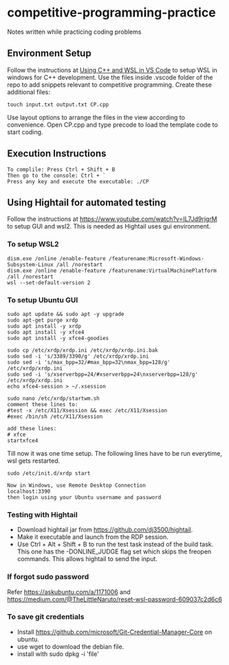 # competitive-programming-practice
Notes written while practicing coding problems

## Environment Setup
Follow the instructions at [Using C++ and WSL in VS Code](https://code.visualstudio.com/docs/cpp/config-wsl) to setup WSL in windows for C++ development. Use the files inside .vscode folder of the repo to add snippets relevant to competitive programming.
Create these additional files: 
```
touch input.txt output.txt CP.cpp
```
Use layout options to arrange the files in the view according to convenience.
Open CP.cpp and type precode to load the template code to start coding.

## Execution Instructions
```
To complile: Press Ctrl + Shift + B
Then go to the console: Ctrl + `
Press any key and execute the executable: ./CP
```
## Using Hightail for automated testing
Follow the instructions at https://www.youtube.com/watch?v=IL7Jd9rjgrM to setup GUI and wsl2. This is needed as Hightail uses gui environment. 
### To setup WSL2
~~~
dism.exe /online /enable-feature /featurename:Microsoft-Windows-Subsystem-Linux /all /norestart
dism.exe /online /enable-feature /featurename:VirtualMachinePlatform /all /norestart
wsl --set-default-version 2
~~~

### To setup Ubuntu GUI
~~~
sudo apt update && sudo apt -y upgrade
sudo apt-get purge xrdp
sudo apt install -y xrdp
sudo apt install -y xfce4
sudo apt install -y xfce4-goodies

sudo cp /etc/xrdp/xrdp.ini /etc/xrdp/xrdp.ini.bak
sudo sed -i 's/3389/3390/g' /etc/xrdp/xrdp.ini
sudo sed -i 's/max_bpp=32/#max_bpp=32\nmax_bpp=128/g' /etc/xrdp/xrdp.ini
sudo sed -i 's/xserverbpp=24/#xserverbpp=24\nxserverbpp=128/g' /etc/xrdp/xrdp.ini
echo xfce4-session > ~/.xsession

sudo nano /etc/xrdp/startwm.sh
comment these lines to:
#test -x /etc/X11/Xsession && exec /etc/X11/Xsession
#exec /bin/sh /etc/X11/Xsession

add these lines:
# xfce
startxfce4
~~~
Till now it was one time setup. The following lines have to be run everytime, wsl gets restarted.
~~~
sudo /etc/init.d/xrdp start

Now in Windows, use Remote Desktop Connection
localhost:3390
then login using your Ubuntu username and password
~~~
### Testing with Hightail
 - Download hightail jar from https://github.com/dj3500/hightail.
 - Make it executable and launch from the RDP session.
 - Use Ctrl + Alt + Shift + B to run the test task instead of the build task. This one has the -DONLINE_JUDGE flag set which skips the freopen commands. This allows hightail to send the input.
### If forgot sudo password
Refer https://askubuntu.com/a/1171006 and https://medium.com/@TheLittleNaruto/reset-wsl-password-609037c2d6c6
### To save git credentials
- Install https://github.com/microsoft/Git-Credential-Manager-Core on ubuntu.
- use wget to download the debian file.
- install with sudo dpkg -i 'file'